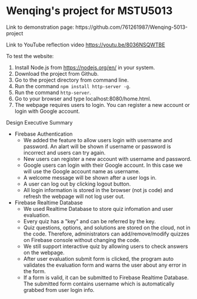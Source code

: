  <body id="contents">
 <h1>Wenqing's project for MSTU5013</h1>
Link to demonstration page: 
https://github.com/761261987/Wenqing-5013-project

Link to YouTube reflection video
https://youtu.be/8036NSQWTBE

To test the website:
  1. Install Node.js from https://nodejs.org/en/ in your system.
  2. Download the project from Github. 
  3. Go to the project directory from command line. 
  4. Run the command `npm install http-server -g`.
  5. Run the command `http-server`.
  6. Go to your browser and type localhost:8080/home.html.
  7. The webpage requires users to login. You can register a new account or login with Google account. 

Design Executive Summary
 - Firebase Authentication
   - We added the feature to allow users login with username and password. An alart will be shown if username or password is incorrect and users can try again. 
   - New users can register a new account with username and password. 
   - Google users can login with their Google account. In this case we will use the Google account name as username. 
   - A welcome message will be shown after a user logs in. 
   - A user can log out by clicking logout button. 
   - All login information is stored in the browser (not js code) and refresh the webpage will not log user out. 
 - Firebase Realtime Database
   - We used Realtime Database to store quiz infomation and user evaluation. 
   - Every quiz has a "key" and can be referred by the key. 
   - Quiz questions, options, and solutions are stored on the cloud, not in the code. Therefore, administrators can add/remove/modify quizzes on Firebase console without changing the code. 
   - We still support interactive quiz by allowing users to check answers on the webpage. 
   - After user evaluation submit form is clicked, the program auto validates the evaluation form and warns the user about any error in the form. 
   - If a form is valid, it can be submitted to Firebase Realtime Database. The submitted form contains username which is automatically grabbed from user login info. 
<body>
